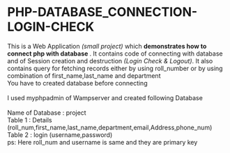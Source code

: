# PHP-DATABASE_CONNECTION-LOGIN-CHECK
This is a Web Application <i>(small project)</i> which <b>demonstrates how to connect php with database </b>. It contains code of connecting with 
database and of Session creation and destruction<i> (Login Check & Logout)</i>. It also contains query for fetching records either by using roll_number or by using combination
of first_name,last_name and department <br>
You have to created database before connecting  <br><br>
I used myphpadmin of Wampserver and created following Database <br><br>
Name of Database : project <br> 
Table 1 : Details (roll_num,first_name,last_name,department,email,Address,phone_num) <br>
Table 2 : login (username,password) <br>
ps: Here roll_num and username is same and they are primary key
